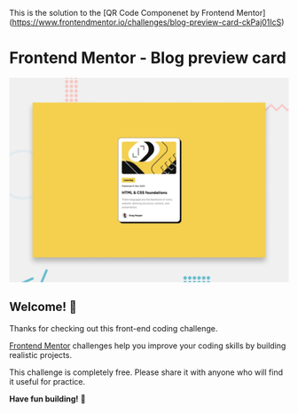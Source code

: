 This is the solution to the [QR Code Componenet by Frontend Mentor] (https://www.frontendmentor.io/challenges/blog-preview-card-ckPaj01IcS)

# Frontend Mentor - Blog preview card

![Design preview for the Blog preview card coding challenge](./preview.jpg)

## Welcome! 👋

Thanks for checking out this front-end coding challenge.

[Frontend Mentor](https://www.frontendmentor.io) challenges help you improve your coding skills by building realistic projects.


This challenge is completely free. Please share it with anyone who will find it useful for practice.

**Have fun building!** 🚀

